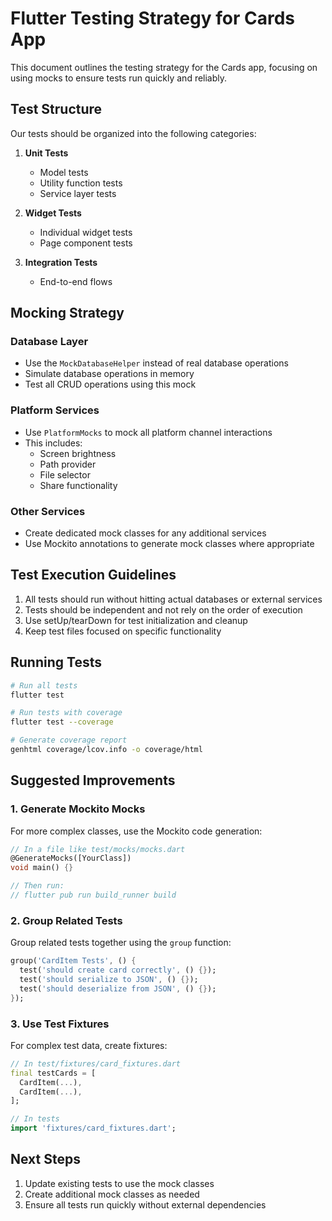 # Flutter Testing Strategy for Cards App

This document outlines the testing strategy for the Cards app, focusing on using mocks to ensure tests run quickly and reliably.

## Test Structure

Our tests should be organized into the following categories:

1. **Unit Tests**

   - Model tests
   - Utility function tests
   - Service layer tests

2. **Widget Tests**

   - Individual widget tests
   - Page component tests

3. **Integration Tests**
   - End-to-end flows

## Mocking Strategy

### Database Layer

- Use the `MockDatabaseHelper` instead of real database operations
- Simulate database operations in memory
- Test all CRUD operations using this mock

### Platform Services

- Use `PlatformMocks` to mock all platform channel interactions
- This includes:
  - Screen brightness
  - Path provider
  - File selector
  - Share functionality

### Other Services

- Create dedicated mock classes for any additional services
- Use Mockito annotations to generate mock classes where appropriate

## Test Execution Guidelines

1. All tests should run without hitting actual databases or external services
2. Tests should be independent and not rely on the order of execution
3. Use setUp/tearDown for test initialization and cleanup
4. Keep test files focused on specific functionality

## Running Tests

```bash
# Run all tests
flutter test

# Run tests with coverage
flutter test --coverage

# Generate coverage report
genhtml coverage/lcov.info -o coverage/html
```

## Suggested Improvements

### 1. Generate Mockito Mocks

For more complex classes, use the Mockito code generation:

```dart
// In a file like test/mocks/mocks.dart
@GenerateMocks([YourClass])
void main() {}

// Then run:
// flutter pub run build_runner build
```

### 2. Group Related Tests

Group related tests together using the `group` function:

```dart
group('CardItem Tests', () {
  test('should create card correctly', () {});
  test('should serialize to JSON', () {});
  test('should deserialize from JSON', () {});
});
```

### 3. Use Test Fixtures

For complex test data, create fixtures:

```dart
// In test/fixtures/card_fixtures.dart
final testCards = [
  CardItem(...),
  CardItem(...),
];

// In tests
import 'fixtures/card_fixtures.dart';
```

## Next Steps

1. Update existing tests to use the mock classes
2. Create additional mock classes as needed
3. Ensure all tests run quickly without external dependencies
